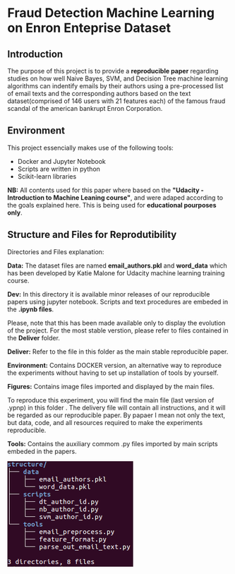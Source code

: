 
# Fraud Detection Machine Learning on Enron Enteprise Dataset

## Introduction

The purpose of this project is to provide a **reproducible paper** regarding studies on how well Naive Bayes, SVM, and Decision Tree machine learning algorithms can indentify emails by their authors using a pre-processed list of email texts and the corresponding authors based on the text dataset(comprised of 146 users with 21 features each) of the famous fraud scandal of the american bankrupt Enron Corporation.

## Environment
This project essencially makes use of the following tools:
* Docker and Jupyter Notebook
* Scripts are written in python
* Scikit-learn libraries

**NB:** All contents used for this paper where based on the **"Udacity - Introduction to Machine Leaning course"**, and were adaped according to the goals explained here. This is being used for **educational pourposes only**.


## Structure and Files for Reprodutibility

Directories and Files explanation:

**Data:** The dataset files are named **email_authors.pkl** and **word_data** which has been developed by Katie Malone for Udacity machine learning training course.

**Dev:** In this directory it is available minor releases of our reproducible papers using jupyter notebook. Scripts and text procedures are embeded in the **.ipynb files**. 

Please, note that this has been made available only to display the evolution of the project. For the most stable verstion, please refer to files contained in the **Deliver** folder.

**Deliver:** Refer to the file in this folder as the main stable reproducible paper. 

**Environment:** Contains DOCKER version, an alternative way to reproduce the experiments without having to set up installation of tools by yourself. 

**Figures:** Contains image files imported and displayed by the main files.

To reproduce this experiment, you will find the main file (last version of .ypnp) in this folder . The delivery file will contain all instructions, and it will be regarded as our reproducible paper. By papaer I mean not only the text, but data, code, and all resources required to make the experiments reproducible. 

**Tools:** Contains the auxiliary commom .py files imported by main scripts embeded in the papers.

<img src="structure.png" />




